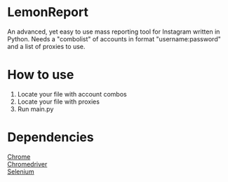 # LemonReport
An advanced, yet easy to use mass reporting tool for Instagram written in Python. Needs a "combolist" of accounts in format "username:password" and a list of proxies to use. 
# How to use
1. Locate your file with account combos
2. Locate your file with proxies
3. Run main.py
# Dependencies
<a href="https://www.google.com/chrome/">Chrome</a><br>
<a href="https://chromedriver.chromium.org/">Chromedriver</a><br>
<a href="https://www.selenium.dev/">Selenium</a><br>
